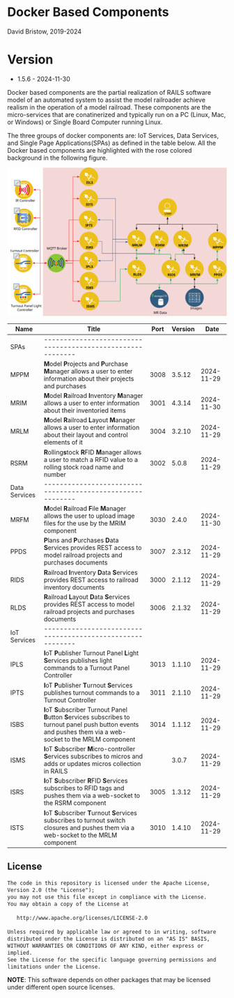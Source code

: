 # Docker Based Components
David Bristow, 2019-2024

# Version
* 1.5.6 - 2024-11-30
 
Docker based components are the partial realization of RAILS software model of an automated system to assist the model railroader achieve realism in the operation of a model railroad. These components are the micro-services that are conatinerized and typically run on a PC (Linux, Mac, or Windows) or Single Board Computer running Linux.

The three groups of docker components are: IoT Services, Data Services, and Single Page Applications(SPAs) as defined in the table below. All the Docker based components are highlighted with the rose colored background in the following figure.

![System Design](https://github.com/djbristow/RAILS/blob/master/Docker%20Based/docker-based-ms.svg)

|Name |Title                                  |Port |Version|Date     |
|-----|----------------------------------------------------------|-----|-------|---------|
|SPAs|----------------------------------------------------------|
|MPPM|**M**odel **P**rojects and **P**urchase **M**anager allows a user to enter information about their projects and purchases|3008|3.5.12|2024-11-29|
|MRIM|**M**odel **R**ailroad **I**nventory **M**anager allows a user to enter information about their inventoried items|3001|4.3.14|2024-11-30|
|MRLM|**M**odel **R**ailroad **L**ayout **M**anager allows a user to enter information about their layout and control elements of it|3004|3.2.10|2024-11-29|
|RSRM|**R**olling**s**tock **R**FID **M**anager allows a user to match a RFID value to a rolling stock road name and number|3002|5.0.8|2024-11-29|
|Data Services|----------------------------------------------------------|
|MRFM|**M**odel **R**ailroad **F**ile **M**anager  allows the user to upload image files for the use by the MRIM component|3030|2.4.0|2024-11-30|
|PPDS|**P**lans and **P**urchases **D**ata **S**ervices  provides REST access to model railroad projects and purchases documents|3007|2.3.12|2024-11-29|
|RIDS|**R**ailroad **I**nventory **D**ata **S**ervices provides REST access to railroad inventory documents|3000|2.1.12|2024-11-29|
|RLDS|**R**ailroad **L**ayout **D**ata **S**ervices provides REST access to model railroad projects and purchases documents|3006|2.1.32|2024-11-29|
|IoT Services|----------------------------------------------------------|
|IPLS|**I**oT **P**ublisher Turnout Panel **L**ight **S**ervices publishes light commands to a Turnout Panel Controller|3013|1.1.10|2024-11-29|
|IPTS|**I**oT **P**ublisher **T**urnout **S**ervices publishes turnout commands to a Turnout Controller|3011|2.1.10|2024-11-29|
|ISBS|**I**oT **S**ubscriber Turnout Panel **B**utton **S**ervices subscribes to turnout panel push button events and pushes them via a web-socket to the MRLM component|3014|1.1.12|2024-11-29|
|ISMS|**I**oT **S**ubscriber **M**icro-controller **S**ervices subscribes to micros and adds or updates micros collection in RAILS||3.0.7|2024-11-29|
|ISRS|**I**oT **S**ubscriber **R**FID **S**ervices subscribes to RFID tags and pushes them via a web-socket to the RSRM component|3005|1.3.12|2024-11-29|
|ISTS|**I**oT **S**ubscriber **T**urnout **S**ervices subscribes to turnout switch closures and pushes them via a web-socket to the MRLM component|3010|1.4.10|2024-11-29|

## License

    The code in this repository is licensed under the Apache License, Version 2.0 (the "License");
    you may not use this file except in compliance with the License.
    You may obtain a copy of the License at

       http://www.apache.org/licenses/LICENSE-2.0

    Unless required by applicable law or agreed to in writing, software
    distributed under the License is distributed on an "AS IS" BASIS,
    WITHOUT WARRANTIES OR CONDITIONS OF ANY KIND, either express or implied.
    See the License for the specific language governing permissions and
    limitations under the License.

**NOTE**: This software depends on other packages that may be licensed under different open source licenses.

